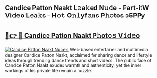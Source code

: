 ## Candice Patton Naakt L𝚎a𝚔ed N𝚞𝚍e - Part-itW Vi𝚍𝚎o L𝚎a𝚔s - H𝚘𝚝 O𝚗𝚕yf𝚊ns P𝚑𝚘tos o5PPy

# <h2><a href="http://kf2gwng.oniu.top/?m=Candice+Patton+Naakt">🔗👉 🔴 Candice Patton Naakt P𝚑ot𝚘𝚜 V𝚒d𝚎o</a></h2>

[![Candice Patton Naakt Nu𝚍e𝚜](https://i.imgur.com/0qMVB7G.gif)](http://kf2gwng.oniu.top/?m=Candice+Patton+Naakt)
Web-based entertainer and multimedia designer Candice Patton Naakt, acclaimed for sharing dance and lifestyle ideas through trending dance trends and short videos. The public face of Candice Patton Naakt exudes warmth and authenticity, yet the inner workings of his private life remain a puzzle.  
